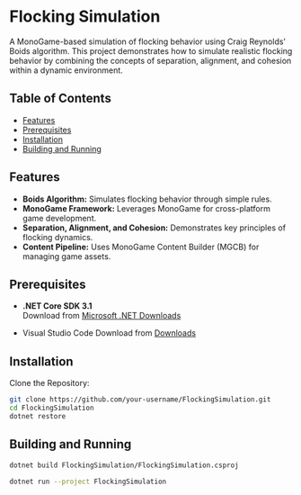 # Flocking Simulation

A MonoGame-based simulation of flocking behavior using Craig Reynolds’ Boids algorithm. This project demonstrates how to simulate realistic flocking behavior by combining the concepts of separation, alignment, and cohesion within a dynamic environment.

## Table of Contents

- [Features](#features)
- [Prerequisites](#prerequisites)
- [Installation](#installation)
- [Building and Running](#building-and-running)

## Features

- **Boids Algorithm:** Simulates flocking behavior through simple rules.
- **MonoGame Framework:** Leverages MonoGame for cross-platform game development.
- **Separation, Alignment, and Cohesion:** Demonstrates key principles of flocking dynamics.
- **Content Pipeline:** Uses MonoGame Content Builder (MGCB) for managing game assets.

## Prerequisites

- **.NET Core SDK 3.1**  
  Download from [Microsoft .NET Downloads](https://dotnet.microsoft.com/en-us/download/dotnet/3.1)

- Visual Studio Code
  Download from [Downloads](https://code.visualstudio.com/download)

## Installation

Clone the Repository:

```bash
git clone https://github.com/your-username/FlockingSimulation.git
cd FlockingSimulation
dotnet restore
```

## Building and Running

```bash
dotnet build FlockingSimulation/FlockingSimulation.csproj

dotnet run --project FlockingSimulation

```
